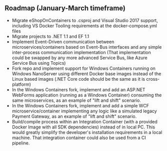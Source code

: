 ## Roadmap (January-March timeframe)

- Migrate eShopOnContainers to .csproj and Visual Studio 2017 support, including VS Docker Tooling requirements at the docker-compose.yml files
- Migrate projects to .NET 1.1 and EF 1.1 
- Implement Event-Driven communication between microservices/containers based on Event-Bus interfaces and any simple inter-process communication implementation (That implementation could be swapped by any more advanced Service Bus, like Azure Service Bus using Topics)
- Fork repo and implement support for Windows Containers running on Windows NanoServer using different Docker base images instead of the Linux based images (.NET Core code should be the same as it is cross-platform)
- In the Windows Containers fork, implement and add an ASP.NET WebForms application (running as a Windows Container) consuming the same microservices, as an example of "lift and shift" scenario.
- In the Windows Containers fork, implement and add a simple WCF microservice/container implementing any logic like a simulated legacy Payment Gateway, as an example of "lift and shift" scenario.
- Build/compile process within an Integration Container (with a provided Docker Image with all SDK dependencies) instead of in local PC. This would greatly simplify the developer's installation requirements in a local machine. That integration container could also be used from a CI pipeline.
